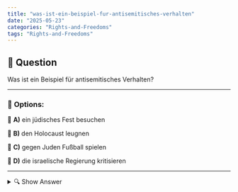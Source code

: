 ```yaml
---
title: "was-ist-ein-beispiel-fur-antisemitisches-verhalten"
date: "2025-05-23"
categories: "Rights-and-Freedoms"
tags: "Rights-and-Freedoms"
---
```


## 📌 **Question**

Was ist ein Beispiel für antisemitisches Verhalten?



---

### 📝 **Options:**

🔘 **A)** ein jüdisches Fest besuchen

🔘 **B)** den Holocaust leugnen

🔘 **C)** gegen Juden Fußball spielen

🔘 **D)** die israelische Regierung kritisieren

---

<details>
  <summary>🔍 Show Answer</summary>

  <p>
💡  <b>Correct Answer:</b>  b
  </p>
  <p>
    📖<b>Explanation:</b>
    Antisemitismus bezieht sich auf Vorurteile, Diskriminierung oder Feindseligkeit gegenüber Juden. Historisch und gesellschaftlich gesehen gibt es verschiedene Formen des antisemitischen Verhaltens, darunter stereotype Darstellungen, Verschwörungstheorien gegen Juden und die Leugnung historischer Ereignisse wie des Holocausts. Das Verständnis moderner antisemitischer Handlungen ist wichtig, um die Unterschiede zwischen legitimer Kritik und diskriminierenden Verhalten zu erkennen. Das Leugnen des Holocausts (Option b) ist ein klares Beispiel für antisemitisches Verhalten, das die Leiden der Juden im Zweiten Weltkrieg herabsetzt und ihre Geschichte verfälscht.
  </p>
</details>
